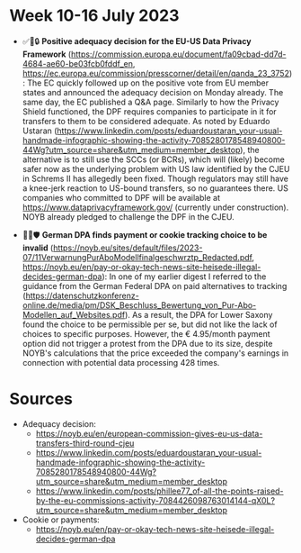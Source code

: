 # Week 10-16 July 2023
- ✅💯🔒 **Positive adequacy decision for the EU-US Data Privacy Framework** (https://commission.europa.eu/document/fa09cbad-dd7d-4684-ae60-be03fcb0fddf_en, https://ec.europa.eu/commission/presscorner/detail/en/qanda_23_3752): The EC quickly followed up on the positive vote from EU member states and announced the adequacy decision on Monday already. The same day, the EC published a Q&A page. Similarly to how the Privacy Shield functioned, the DPF requires companies to participate in it for transfers to them to be considered adequate. As noted by Eduardo Ustaran (https://www.linkedin.com/posts/eduardoustaran_your-usual-handmade-infographic-showing-the-activity-7085280178548940800-44Wg?utm_source=share&utm_medium=member_desktop), the alternative is to still use the SCCs (or BCRs), which will (likely) become safer now as the underlying problem with US law identified by the CJEU in Schrems II has allegedly been fixed. Though regulators may still have a knee-jerk reaction to US-bound transfers, so no guarantees there. US companies who committed to DPF will be available at https://www.dataprivacyframework.gov/ (currently under construction). NOYB already pledged to challenge the DPF in the CJEU. 
 
- 🍪🚫🛡️ **German DPA finds payment or cookie tracking choice to be invalid** (https://noyb.eu/sites/default/files/2023-07/11VerwarnungPurAboModellfinalgeschwrztp_Redacted.pdf, https://noyb.eu/en/pay-or-okay-tech-news-site-heisede-illegal-decides-german-dpa): In one of my earlier digest I referred to the guidance from the German Federal DPA on paid alternatives to tracking (https://datenschutzkonferenz-online.de/media/pm/DSK_Beschluss_Bewertung_von_Pur-Abo-Modellen_auf_Websites.pdf). As a result, the DPA for Lower Saxony found the choice to be permissible per se, but did not like the lack of choices to specific purposes. However, the € 4.95/month payment option did not trigger a protest from the DPA due to its size, despite NOYB's calculations that the price exceeded the company's earnings in connection with potential data processing 428 times. 

# Sources
- Adequacy decision:
  - https://noyb.eu/en/european-commission-gives-eu-us-data-transfers-third-round-cjeu
  - https://www.linkedin.com/posts/eduardoustaran_your-usual-handmade-infographic-showing-the-activity-7085280178548940800-44Wg?utm_source=share&utm_medium=member_desktop
  - https://www.linkedin.com/posts/phillee77_of-all-the-points-raised-by-the-eu-commissions-activity-7084426098763014144-qX0L?utm_source=share&utm_medium=member_desktop
- Cookie or payments:
  - https://noyb.eu/en/pay-or-okay-tech-news-site-heisede-illegal-decides-german-dpa